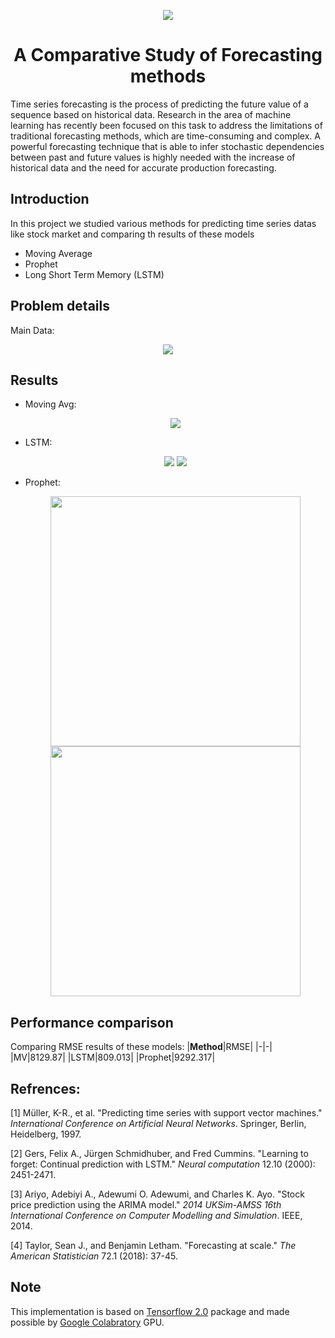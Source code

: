 
<p align="center">
  <img src="https://github.com/IzkSensei/TimeSeries/blob/master/Images/title.JPG">
</p>
<h1 align="center">A Comparative Study of Forecasting methods</h1>
<p>Time series forecasting is the process of predicting the future value of a sequence based on historical data. Research in the area of machine learning has recently been focused on this task to address the limitations of traditional forecasting methods, which are time-consuming and complex. A powerful forecasting technique that is able to infer stochastic dependencies between past and future values is highly needed with the increase of historical data and the need for accurate production forecasting.
</p>

## Introduction

<p> In this project we studied various methods for predicting time series datas like stock market and comparing th results of these models </a>
<ul>  
<li>Moving Average</li>
<li>Prophet</li>
<li>Long Short Term Memory (LSTM)</li>  
</ul>
</p>


## Problem details
Main Data:
  <p align="center">
  <img src="https://github.com/IzkSensei/TimeSeries/blob/master/Images/Main.JPG">
</p> 



## Results
<ul>
<li>Moving Avg:  
<p align="center">
  <img src="https://github.com/IzkSensei/TimeSeries/blob/master/Images/MV.JPG">
</p> 
<li>LSTM:
<p align="center">
  <img src="https://github.com/IzkSensei/TimeSeries/blob/master/Images/lstm.JPG" >
  <img src="https://github.com/IzkSensei/TimeSeries/blob/master/Images/lstm_corr.JPG" >
</p>

<li>Prophet:
<p align="center">
  <img src="https://github.com/IzkSensei/TimeSeries/blob/master/Images/Prophet.JPG" width="400">
  <img src="https://github.com/IzkSensei/TimeSeries/blob/master/Images/Prophet2.JPG" width="400">
</p>
</ul>


## Performance comparison
Comparing RMSE results of these models:
|**Method**|RMSE|
|-|-|
|MV|8129.87|
|LSTM|809.013|
|Prophet|9292.317|


## Refrences:

[1] Müller, K-R., et al. "Predicting time series with support vector machines." _International Conference on Artificial Neural Networks_. Springer, Berlin, Heidelberg, 1997.

[2] Gers, Felix A., Jürgen Schmidhuber, and Fred Cummins. "Learning to forget: Continual prediction with LSTM." _Neural computation_ 12.10 (2000): 2451-2471.

[3] Ariyo, Adebiyi A., Adewumi O. Adewumi, and Charles K. Ayo. "Stock price prediction using the ARIMA model." _2014 UKSim-AMSS 16th International Conference on Computer Modelling and Simulation_. IEEE, 2014.

[4] Taylor, Sean J., and Benjamin Letham. "Forecasting at scale." _The American Statistician_ 72.1 (2018): 37-45.

## Note
This implementation is based on [Tensorflow 2.0](https://www.tensorflow.org/guide/effective_tf2) package and made possible by [Google Colabratory](https://colab.research.google.com) GPU.

